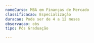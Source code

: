 ```yaml
---
nomeCurso: MBA em Finanças de Mercado
classificacao: Especialização
duracao: Pode ser de 4 a 12 meses
observacao: obs
tipo: Pós Graduação

---
```


